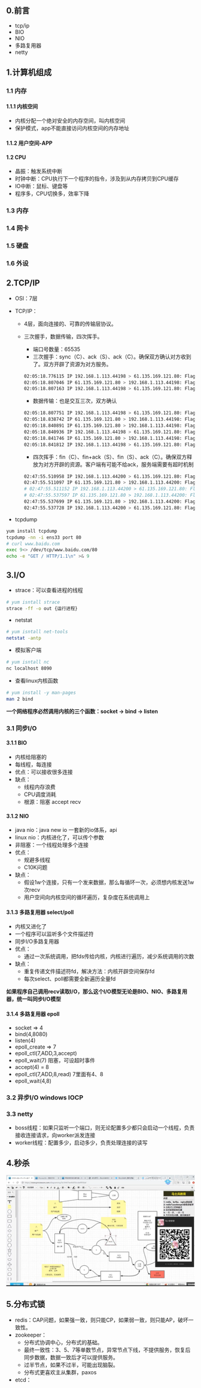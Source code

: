 ## 0.前言

- tcp/ip
- BIO
- NIO
- 多路复用器
- netty

## 1.计算机组成

### 1.1 内存

#### 1.1.1 内核空间

- 内核分配一个绝对安全的内存空间，叫内核空间
- 保护模式，app不能直接访问内核空间的内存地址

#### 1.1.2 用户空间-APP

#### 1.2 CPU

- 晶振：触发系统中断
- 时钟中断：CPU执行下一个程序的指令，涉及到从内存拷贝到CPU缓存
- IO中断：鼠标、键盘等
- 程序多，CPU切换多，效率下降

### 1.3 内存

### 1.4 网卡

### 1.5 硬盘

### 1.6 外设

## 2.TCP/IP

- OSI：7层

- TCP/IP：

  - 4层，面向连接的、可靠的传输层协议。

  - 三次握手，数据传输，四次挥手。

    - 端口号数量：65535
    - 三次握手：sync（C）、ack（S）、ack（C）。确保双方确认对方收到了。双方开辟了资源为对方服务。

    ```bash
    02:05:18.776115 IP 192.168.1.113.44198 > 61.135.169.121.80: Flags [S], seq 2979211728, win 29200, options [mss 1460,sackOK,TS val 59615798 ecr 0,nop,wscale 7], length 0
    02:05:18.807046 IP 61.135.169.121.80 > 192.168.1.113.44198: Flags [S.], seq 4263402181, ack 2979211729, win 8192, options [mss 1452,sackOK,nop,nop,nop,nop,nop,nop,nop,nop,nop,nop,nop,wscale 5], length 0
    02:05:18.807163 IP 192.168.1.113.44198 > 61.135.169.121.80: Flags [.], ack 1, win 229, length 0
    ```

    

    - 数据传输：也是交互三次，双方确认

    ```bash
    02:05:18.807751 IP 192.168.1.113.44198 > 61.135.169.121.80: Flags [P.], seq 1:78, ack 1, win 229, length 77: HTTP: GET / HTTP/1.1
    02:05:18.838742 IP 61.135.169.121.80 > 192.168.1.113.44198: Flags [.], ack 78, win 916, length 0
    02:05:18.840891 IP 61.135.169.121.80 > 192.168.1.113.44198: Flags [.], seq 1:1461, ack 78, win 916, length 1460: HTTP: HTTP/1.1 200 OK
    02:05:18.840936 IP 192.168.1.113.44198 > 61.135.169.121.80: Flags [.], ack 1461, win 251, length 0
    02:05:18.841746 IP 61.135.169.121.80 > 192.168.1.113.44198: Flags [P.], seq 1461:2782, ack 78, win 916, length 1321: HTTP
    02:05:18.841812 IP 192.168.1.113.44198 > 61.135.169.121.80: Flags [.], ack 2782, win 274, length 0
    ```

    

    - 四次挥手：fin（C）、fin+ack（S）、fin（S）、ack（C）。确保双方释放为对方开辟的资源。客户端有可能不给ack，服务端需要有超时机制

    ```bash
    02:47:55.510958 IP 192.168.1.113.44200 > 61.135.169.121.80: Flags [F.], seq 78, ack 2782, win 272, length 0
    02:47:55.511097 IP 61.135.169.121.80 > 192.168.1.113.44200: Flags [P.], seq 1461:2782, ack 78, win 916, length 1321: HTTP
    # 02:47:55.511152 IP 192.168.1.113.44200 > 61.135.169.121.80: Flags [.], ack 2782, win 272, options [nop,nop,sack 1 {1461:2782}], length 0
    # 02:47:55.537597 IP 61.135.169.121.80 > 192.168.1.113.44200: Flags [.], ack 79, win 916, length 0
    02:47:55.537699 IP 61.135.169.121.80 > 192.168.1.113.44200: Flags [F.], seq 2782, ack 79, win 916, length 0
    02:47:55.537728 IP 192.168.1.113.44200 > 61.135.169.121.80: Flags [.], ack 2783, win 272, length 0
    ```

    

- tcpdump

```bash
yum install tcpdump
tcpdump -nn -i ens33 port 80
# curl www.baidu.com
exec 9<> /dev/tcp/www.baidu.com/80
echo -e "GET / HTTP/1.1\n" >& 9 
```



## 3.I/O

- strace：可以查看进程的线程

```bash
# yum isntall strace
strace -ff -o out {运行进程}
```

- netstat

```bash
# yum isntall net-tools
netstat -antp
```



- 模拟客户端

```bash
# yum isntall nc
nc localhost 8090
```



- 查看linux内核函数

```bash
# yum install -y man-pages
man 2 bind
```

**一个网络程序必然调用内核的三个函数：socket -> bind -> listen**

### 3.1 同步I/O

#### 3.1.1 BIO

- 内核给阻塞的
- 每线程，每连接
- 优点：可以接收很多连接
- 缺点：
  - 线程内存浪费
  - CPU调度消耗
  - 根源：阻塞 accept recv

#### 3.1.2 NIO

- java nio：java new io 一套新的io体系，api
- linux nio：内核进化了，可以传个参数
- 非阻塞：一个线程处理多个连接
- 优点：
  - 规避多线程
  - C10K问题
- 缺点：
  - 假设1w个连接，只有一个发来数据，那么每循环一次，必须想内核发送1w次recv
  - 用户空间向内核空间的循环遍历，复杂度在系统调用上

#### 3.1.3 多路复用器 select/poll

- 内核又进化了
- 一个程序可以监听多个文件描述符
- 同步I/O多路复用器
- 优点：
  - 通过一次系统调用，把fds传给内核，内核进行遍历，减少系统调用的次数
- 缺点：
  - 重复传递文件描述符fd，解决方法：内核开辟空间保存fd
  - 每次select、poll都需要全新遍历全量fd

**如果程序自己调用recv读取I/O，那么这个I/O模型无论是BIO、NIO、多路复用器，统一叫同步I/O模型**

#### 3.1.4 多路复用器 epoll

- socket => 4
- bind(4,8080)
- listen(4)
- epoll_create => 7
- epoll_ctl(7,ADD,3,accept)
- epoll_wait(7) 阻塞，可设超时事件
- accept(4) = 8
- epoll_ctl(7,ADD,8,read)  7里面有4、8
- epoll_wait(4,8)

### 3.2 异步I/O windows IOCP

### 3.3 netty

- boss线程：如果只监听一个端口，则无论配置多少都只会启动一个线程，负责接收连接请求，向worker派发连接
- worker线程：配置多少，启动多少，负责处理连接的读写

## 4.秒杀

![](./picture/秒杀.png)

## 5.分布式锁

- redis：CAP问题，如果强一致，则只能CP，如果弱一致，则只能AP，破坏一致性。
- zookeeper：
  - 分布式协调中心，分布式的基础。
  - 最终一致性：3、5、7等单数节点，异常节点下线，不提供服务，恢复后同步数据，数据一致后才可以提供服务。
  - 过半节点，如果不过半，可能出现脑裂。
  - 分布式更喜欢主从集群，paxos
- etcd：